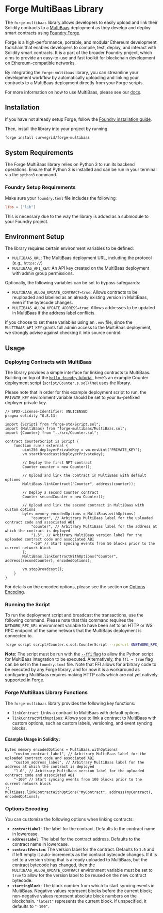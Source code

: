 # Forge MultiBaas Library

The `forge-multibaas` library allows developers to easily upload and link their Solidity contracts to a [MultiBaas](https://www.curvegrid.com/multibaas/) deployment as they develop and deploy smart contracts using [Foundry Forge](https://book.getfoundry.sh/).

Forge is a high-performance, portable, and modular Ethereum development toolchain that enables developers to compile, test, deploy, and interact with Solidity smart contracts. It is a part of the broader Foundry project, which aims to provide an easy-to-use and fast toolkit for blockchain development on Ethereum-compatible networks.

By integrating the `forge-multibaas` library, you can streamline your development workflow by automatically uploading and linking your contracts to a MultiBaas deployment directly from your Forge scripts.

For more information on how to use MultiBaas, please see our [docs](https://docs.curvegrid.com/multibaas/).

## Installation

If you have not already setup Forge, follow the [Foundry installation guide](https://book.getfoundry.sh/getting-started/installation.html).

Then, install the library into your project by running:

```bash
forge install curvegrid/forge-multibaas
```

## System Requirements

The Forge MultiBaas library relies on Python 3 to run its backend operations. Ensure that Python 3 is installed and can be run in your terminal via the `python3` command.

### Foundry Setup Requirements

Make sure your `foundry.toml` file includes the following:

```toml
libs = ["lib"]
```

This is necessary due to the way the library is added as a submodule to your Foundry project.

## Environment Setup

The library requires certain environment variables to be defined:

- `MULTIBAAS_URL`: The MultiBaas deployment URL, including the protocol (e.g., `https://`)
- `MULTIBAAS_API_KEY`: An API key created on the MultiBaas deployment with admin group permissions.

Optionally, the following variables can be set to bypass safeguards:

- `MULTIBAAS_ALLOW_UPDATE_CONTRACT=true`: Allows contracts to be reuploaded and labelled as an already existing version in MultiBaas, even if the bytecode changes.
- `MULTIBAAS_ALLOW_UPDATE_ADDRESS=true`: Allows addresses to be updated in MultiBaas if the address label conflicts.

If you choose to set these variables using an `.env` file, since the `MULTIBAAS_API_KEY` grants full admin access to the MultiBaas deployment, we strongly advise against checking it into source control.

## Usage

### Deploying Contracts with MultiBaas

The library provides a simple interface for linking contracts to MultiBaas. Building on top of the [`hello_foundry` tutorial](https://book.getfoundry.sh/projects/creating-a-new-project), here’s an example Counter deployment script (`script/Counter.s.sol`) that uses the library.

Please note that in order for this example deployment script to run, the `PRIVATE_KEY` environment variable should be set to your `0x`-prefixed deployer private key.

```solidity
// SPDX-License-Identifier: UNLICENSED
pragma solidity ^0.8.13;

import {Script} from "forge-std/Script.sol";
import {MultiBaas} from "forge-multibaas/MultiBaas.sol";
import {Counter} from "../src/Counter.sol";

contract CounterScript is Script {
    function run() external {
        uint256 deployerPrivateKey = vm.envUint("PRIVATE_KEY");
        vm.startBroadcast(deployerPrivateKey);

        // Deploy the first NFT contract
        Counter counter = new Counter();

        // Upload and link the contract in MultiBaas with default options
        MultiBaas.linkContract("Counter", address(counter));

        // Deploy a second Counter contract
        Counter secondCounter = new Counter();

        // Upload and link the second contract in MultiBaas with custom options
        bytes memory encodedOptions = MultiBaas.withOptions(
            "counter", // Arbitrary MultiBaas label for the uploaded contract code and associated ABI
            "counter", // Arbitrary MultiBaas label for the address at which the contract is deployed
            "1.5", // Arbitrary MultiBaas version label for the uploaded contract code and associated ABI
            "-50" // Start syncing events from 50 blocks prior to the current network block
        );
        MultiBaas.linkContractWithOptions("Counter", address(secondCounter), encodedOptions);

        vm.stopBroadcast();
    }
}
```

For details on the encoded options, please see the section on [Options Encoding](#options-encoding).

### Running the Script

To run the deployment script and broadcast the transactions, use the following command. Please note that this command requires the `NETWORK_RPC_URL` environment variable to have been set to an HTTP or WS RPC endpoint of the same network that the MultiBaas deployment is connected to.

```bash
forge script script/Counter.s.sol:CounterScript --rpc-url $NETWORK_RPC_URL --broadcast --ffi
```

**Note:** The script must be run with the [`--ffi` flag](https://book.getfoundry.sh/cheatcodes/ffi) to allow the Python script for MultiBaas integration to be executed. Alternatively, the `ffi = true` flag can be set in the `foundry.toml` file. Note that FFI allows for arbitrary code to be executed by any Forge library, and for now it is a workaround as configuring MultiBaas requires making HTTP calls which are not yet natively supported in Forge.

### Forge MultiBaas Library Functions

The `forge-multibaas` library provides the following key functions:

- `linkContract`: Links a contract to MultiBaas with default options.
- `linkContractWithOptions`: Allows you to link a contract to MultiBaas with custom options, such as custom labels, versioning, and event syncing blocks.

#### Example Usage in Solidity:

```solidity
bytes memory encodedOptions = MultiBaas.withOptions(
    "custom_contract_label", // Arbitrary MultiBaas label for the uploaded contract code and associated ABI
    "custom_address_label", // Arbitrary MultiBaas label for the address at which the contract is deployed
    "1.0", // Arbitrary MultiBaas version label for the uploaded contract code and associated ABI
    "-100" // Start syncing events from 100 blocks prior to the current network block
);
MultiBaas.linkContractWithOptions("MyContract", address(myContract), encodedOptions);
```

### Options Encoding

You can customize the following options when linking contracts:

- **`contractLabel`**: The label for the contract. Defaults to the contract name in lowercase.
- **`addressLabel`**: The label for the contract address. Defaults to the contract name in lowercase.
- **`contractVersion`**: The version label for the contract. Defaults to `1.0` and if left empty it auto-increments as the contract bytecode changes. If it is set to a version string that is already uploaded to MultiBaas, but the contract bytecode has changed, then the `MULTIBAAS_ALLOW_UPDATE_CONTRACT` environment variable must be set to `true` to allow for the version label to be reused on the new contract bytecode.
- **`startingBlock`**: The block number from which to start syncing events in MultiBaas. Negative values represent blocks before the current block; non-negative values represent absolute block numbers on the blockchain. `"latest"` represents the current block. If unspecified, it defaults to `"-100"`.
